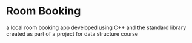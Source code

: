 # Room Booking
a local room booking app developed using C++ and the standard library
created as part of a project for data structure course
